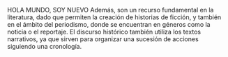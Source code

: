 HOLA MUNDO, SOY NUEVO
Además, son un recurso fundamental en la literatura, dado que permiten la creación de historias de ficción, y también en el ámbito
del periodismo, donde se encuentran en géneros como la noticia o el reportaje. El discurso histórico también utiliza los textos 
narrativos, ya que sirven para organizar una sucesión de acciones siguiendo una cronología. 